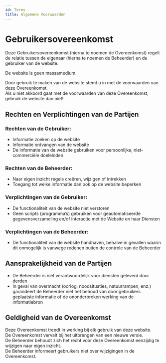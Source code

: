 ```yaml
---
id: Terms
title: Algemene Voorwaarden
---
```


# Gebruikersovereenkomst

Deze Gebruikersovereenkomst (hierna te noemen de Overeenkomst) regelt de relatie tussen de eigenaar (hierna te noemen de Beheerder) en de gebruiker van de website.

De website is geen massamedium.

Door gebruik te maken van de website stemt u in met de voorwaarden van deze Overeenkomst.  
Als u niet akkoord gaat met de voorwaarden van deze Overeenkomst, gebruik de website dan niet!

## Rechten en Verplichtingen van de Partijen

### Rechten van de Gebruiker:
- Informatie zoeken op de website  
- Informatie ontvangen van de website  
- De informatie van de website gebruiken voor persoonlijke, niet-commerciële doeleinden  

### Rechten van de Beheerder:
- Naar eigen inzicht regels creëren, wijzigen of intrekken  
- Toegang tot welke informatie dan ook op de website beperken  

### Verplichtingen van de Gebruiker:
- De functionaliteit van de website niet verstoren  
- Geen scripts (programma’s) gebruiken voor geautomatiseerde gegevensverzameling en/of interactie met de Website en haar Diensten  

### Verplichtingen van de Beheerder:
- De functionaliteit van de website handhaven, behalve in gevallen waarin dit onmogelijk is vanwege redenen buiten de controle van de Beheerder  

## Aansprakelijkheid van de Partijen

- De Beheerder is niet verantwoordelijk voor diensten geleverd door derden  
- In geval van overmacht (oorlog, noodsituaties, natuurrampen, enz.) garandeert de Beheerder niet het behoud van door gebruikers geplaatste informatie of de ononderbroken werking van de informatiebron  

## Geldigheid van de Overeenkomst

Deze Overeenkomst treedt in werking bij elk gebruik van deze website.  
De Overeenkomst vervalt bij het uitbrengen van een nieuwe versie.  
De Beheerder behoudt zich het recht voor deze Overeenkomst eenzijdig te wijzigen naar eigen inzicht.  
De Beheerder informeert gebruikers niet over wijzigingen in de Overeenkomst.